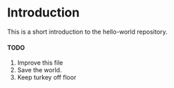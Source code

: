 # Introduction 
This is a short introduction to the hello-world repository. 
#### TODO
1. Improve this file
2. Save the world. 
3. Keep turkey off floor
